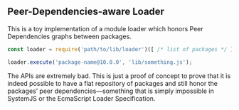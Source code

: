 Peer-Dependencies-aware Loader
------------------------------

This is a toy implementation of a module loader which honors Peer Dependencies graphs between packages.

```js
const loader = require('path/to/lib/loader')([ /* list of packages */ ]);

loader.execute('package-name@10.0.0', 'lib/something.js');
```

The APIs are extremely bad. This is just a proof of concept to prove that it is indeed possible to have a flat repository of packages and still honor the packages’ peer dependencies—something that is simply impossible in SystemJS or the EcmaScript Loader Specification.
